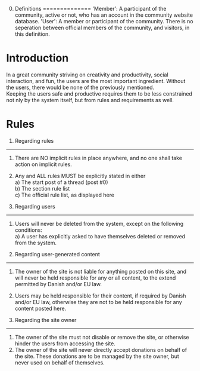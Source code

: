 0. Definitions
==============
'Member': A participant of the community, active or not, who has an account in the community website database.
'User': A member or participant of the community. There is no seperation between official members of the community, and visitors, in this definition.  


Introduction
=============

In a great community striving on creativity and productivity, social interaction, and fun, the users are the most important ingredient. Without the users, there would be none of the previously mentioned.  
Keeping the users safe and productive requires them to be less constrained not nly by the system itself, but from rules and requirements as well.  

Rules
=====

1. Regarding rules
-------------------
1. There are NO implicit rules in place anywhere, and no one shall take action on implicit rules.
1. Any and ALL rules MUST be explicitly stated in either  
  a) The start post of a thread (post #0)  
	b) The section rule list  
	c) The official rule list, as displayed here  

2. Regarding users
-------------------
1. Users will never be deleted from the system, except on the following conditions:  
  a) A user has explicitly asked to have themselves deleted or removed from the system.  

3. Regarding user-generated content
-----------------------------------
1. The owner of the site is not liable for anything posted on this site, and will never be held responsible for any or all content, to the extend permitted by Danish and/or EU law.  
2. Users may be held responsible for their content, if required by Danish and/or EU law, otherwise they are not to be held responsible for any content posted here.

4. Regarding the site owner
---------------------------
1. The owner of the site must not disable or remove the site, or otherwise hinder the users from accessing the site.  
2. The owner of the site will never directly accept donations on behalf of the site. These donations are to be managed by the site owner, but never used on behalf of themselves.
